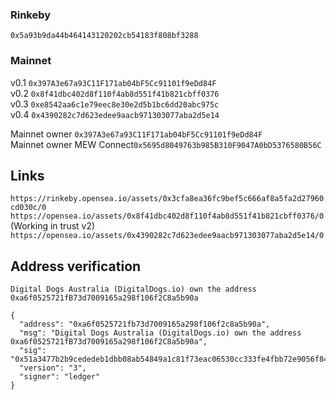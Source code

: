 ### Rinkeby

`0x5a93b9da44b464143120202cb54183f808bf3288`

### Mainnet 
v0.1 `0x397A3e67a93C11F171ab04bF5Cc91101f9eDd84F`  
v0.2 `0x8f41dbc402d8f110f4ab8d551f41b821cbff0376`  
v0.3 `0xe8542aa6c1e79eec8e30e2d5b1bc6dd20abc975c`  
v0.4 `0x4390282c7d623edee9aacb971303077aba2d5e14`  

Mainnet owner `0x397A3e67a93C11F171ab04bF5Cc91101f9eDd84F`  
Mainnet owner MEW Connect`0x5695d8049763b985B310F9047A0bD5376580B56C`  

## Links

`https://rinkeby.opensea.io/assets/0x3cfa8ea36fc9bef5c666af8a5fa2d27960cd030c/0`  
`https://opensea.io/assets/0x8f41dbc402d8f110f4ab8d551f41b821cbff0376/0` (Working in trust v2)  
`https://opensea.io/assets/0x4390282c7d623edee9aacb971303077aba2d5e14/0`  

## Address verification

```
Digital Dogs Australia (DigitalDogs.io) own the address 0xa6f0525721fB73d7009165a298f106f2C8a5b90a 
```

```
{
  "address": "0xa6f0525721fb73d7009165a298f106f2c8a5b90a",
  "msg": "Digital Dogs Australia (DigitalDogs.io) own the address 0xa6f0525721fB73d7009165a298f106f2C8a5b90a",
  "sig": "0x51a3477b2b9cededeb1dbb08ab54849a1c81f73eac06530cc333fe4fbb72e9056f84aae9c04956e79aa99ec569e142e37e6158acf44b0a0b54d27ac3ac5149b41c",
  "version": "3",
  "signer": "ledger"
}
```
